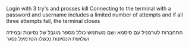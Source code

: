 Login with 3 try's and prosses kill
Connecting to the terminal with a password and username includes a limited number of attempts
and if all three attempts fail, the terminal closes


התחברות לטרמניל עם סיסמא ושם משתמש 
כולל מספר מוגבל של נסיונות 
ובמידה ושלושת הנסיונות נכשלו הטרמינל נסגר
